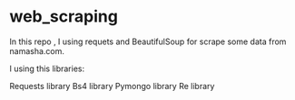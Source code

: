 # web_scraping

In this repo , I using requets and BeautifulSoup for scrape some data from namasha.com.

I using this libraries:

Requests library
Bs4 library 
Pymongo library
Re library
